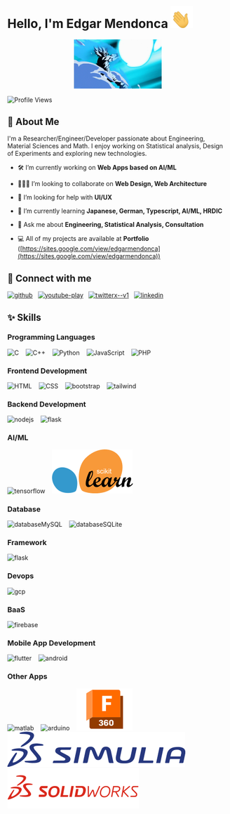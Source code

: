 # Hello, I'm Edgar Mendonca <span class="wave"><img width=50 height=50 src="https://raw.githubusercontent.com/Edgar-Mendonca/Edgar-Mendonca/main/images/hand-gif.gif"></span>

<p align="center">
    <img width="200" height="auto" src="https://raw.githubusercontent.com/Edgar-Mendonca/Edgar-Mendonca/main/images/DBZ-Goku.gif" alt="DBZ Goku">
</p>

![Profile Views](https://komarev.com/ghpvc/?username=Edgar-Mendonca&color=green)

## 📝 About Me
I'm a Researcher/Engineer/Developer passionate about Engineering, Material Sciences and Math. I enjoy working on Statistical analysis, Design of Experiments and exploring new technologies.

- 🛠️ I’m currently working on **Web Apps based on AI/ML**

- 🧑‍🤝‍🧑 I’m looking to collaborate on **Web Design, Web Architecture**

- 💁 I’m looking for help with **UI/UX**

- 📒 I’m currently learning **Japanese, German, Typescript, AI/ML, HRDIC**

- 💬 Ask me about **Engineering, Statistical Analysis, Consultation**

- 💻 All of my projects are available at **Portfolio** ([https://sites.google.com/view/edgarmendonca](https://sites.google.com/view/edgarmendonca))

## 🔗 Connect with me
<a href="https://github.com/Edgar-Mendonca" target="_blank"><img width="48" height="48" src="https://img.icons8.com/material-outlined/48/github.png" alt="github"/></a>&nbsp;&nbsp;&nbsp;<a href="https://www.youtube.com/@edgarmendonca" target="_blank"><img width="48" height="48" src="https://img.icons8.com/color/48/youtube-play.png" alt="youtube-play"/></a>&nbsp;&nbsp;&nbsp;<a href="https://twitter.com/@EdgarMendonca7" target="_blank"><img width="50" height="50" src="https://img.icons8.com/ios-filled/50/twitterx--v1.png" alt="twitterx--v1"/></a>&nbsp;&nbsp;&nbsp;<a href="https://linkedin.com/edgar-mendonca" target="_blank"><img width="48" height="48" src="https://img.icons8.com/color/48/linkedin.png" alt="linkedin"/></a>&nbsp;&nbsp;&nbsp;

## ✨ Skills
### Programming Languages

![C](https://img.icons8.com/color/48/000000/c-programming.png?width=48&height=48) &nbsp;&nbsp;&nbsp;![C++](https://img.icons8.com/color/48/000000/c-plus-plus-logo.png?width=48&height=48) &nbsp;&nbsp;&nbsp;![Python](https://img.icons8.com/color/48/000000/python.png?width=48&height=48) &nbsp;&nbsp;&nbsp;![JavaScript](https://img.icons8.com/color/48/000000/javascript.png?width=48&height=48) &nbsp;&nbsp;&nbsp;![PHP](https://img.icons8.com/officexs/48/000000/php-logo.png?width=48&height=48) &nbsp;&nbsp;&nbsp;

### Frontend Development

![HTML](https://img.icons8.com/color/48/000000/html-5.png?width=48&height=48) &nbsp;&nbsp;&nbsp;![CSS](https://img.icons8.com/color/48/000000/css3.png?width=48&height=48) &nbsp;&nbsp;&nbsp;![bootstrap](https://img.icons8.com/color/48/000000/bootstrap.png?width=48&height=48) &nbsp;&nbsp;&nbsp;![tailwind](https://img.icons8.com/color/48/tailwind_css.png?width=48&height=48) &nbsp;&nbsp;&nbsp;


### Backend Development

![nodejs](https://img.icons8.com/color/48/000000/nodejs.png?width=48&height=48) &nbsp;&nbsp;&nbsp;![flask](https://img.icons8.com/color/48/000000/flask.png?width=48&height=48) &nbsp;&nbsp;&nbsp;

### AI/ML

![tensorflow](https://img.icons8.com/color/48/000000/tensorflow.png?width=48&height=48) &nbsp;&nbsp;&nbsp;![scikitLearn](https://raw.githubusercontent.com/Edgar-Mendonca/ProfileCraft/afdeb7b34f41113a54290e91e8ab401c34e969f1/static/icons/Scikit_learn.svg?width=48&height=48) &nbsp;&nbsp;&nbsp;

### Database

![databaseMySQL](https://img.icons8.com/color/48/000000/mysql.png?width=48&height=48) &nbsp;&nbsp;&nbsp;![databaseSQLite](https://www.vectorlogo.zone/logos/sqlite/sqlite-icon.svg?width=48&height=48) &nbsp;&nbsp;&nbsp;

### Framework

![flask](https://img.icons8.com/color/48/000000/flask.png?width=48&height=48) &nbsp;&nbsp;&nbsp;

### Devops

![gcp](https://img.icons8.com/color/48/000000/google-cloud-platform.png?width=48&height=48) &nbsp;&nbsp;&nbsp;

### BaaS

![firebase](https://img.icons8.com/color/48/000000/firebase.png?width=48&height=48) &nbsp;&nbsp;&nbsp;

### Mobile App Development

![flutter](https://img.icons8.com/color/48/000000/flutter.png?width=48&height=48) &nbsp;&nbsp;&nbsp;![android](https://img.icons8.com/color/48/000000/android-os.png?width=48&height=48) &nbsp;&nbsp;&nbsp;

### Other Apps

![matlab](https://img.icons8.com/fluency/48/matlab.png?width=48&height=48) &nbsp;&nbsp;&nbsp;![arduino](https://img.icons8.com/color/48/000000/arduino.png?width=48&height=48) &nbsp;&nbsp;&nbsp;![fusion360](https://raw.githubusercontent.com/Edgar-Mendonca/ProfileCraft/40fd353734af249a79d6815df1f3c382fe6b0c81/static/icons/Fusion360.svg?width=48&height=48) &nbsp;&nbsp;&nbsp;![abaqus](https://raw.githubusercontent.com/Edgar-Mendonca/ProfileCraft/9e95459eefe9a31c68e0c669aea3c96cbb2efdb2/static/icons/Simulia.svg?width=48&height=48) &nbsp;&nbsp;&nbsp;![solidworks](https://raw.githubusercontent.com/Edgar-Mendonca/ProfileCraft/5ea20738c8869c797ce221c5327c07f515834259/static/icons/Solidworks.svg?width=48&height=48) &nbsp;&nbsp;&nbsp;

